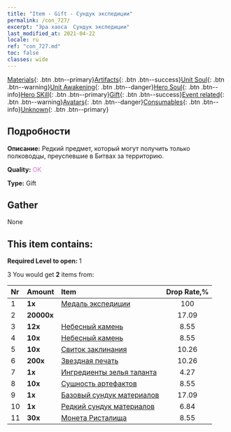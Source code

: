 ```yaml
---
title: "Item - Gift - Сундук экспедиции"
permalink: /con_727/
excerpt: "Эра хаоса  Сундук экспедиции"
last_modified_at: 2021-04-22
locale: ru
ref: "con_727.md"
toc: false
classes: wide
---
```

 [Materials](/ItemsRU/){: .btn .btn--primary}[Artifacts](/ItemsRU/Artifacts/){: .btn .btn--success}[Unit Soul](/ItemsRU/UnitSoul/){: .btn .btn--warning}[Unit Awakening](/ItemsRU/UnitAwakening/){: .btn .btn--danger}[Hero Soul](/ItemsRU/HeroSoul/){: .btn .btn--info}[Hero SKill](/ItemsRU/HeroSkill/){: .btn .btn--primary}[Gift](/ItemsRU/Gift/){: .btn .btn--success}[Event related](/ItemsRU/Events/){: .btn .btn--warning}[Avatars](/ItemsRU/Avatars/){: .btn .btn--danger}[Consumables](/ItemsRU/Consumables/){: .btn .btn--info}[Unknown](/ItemsRU/Unknown/){: .btn .btn--primary}

## Подробности
 **Описание:** Редкий предмет, который могут получить только полководцы, преуспевшие в Битвах за территорию.

 **Quality:** <span style="color: #DA70D6">OK</span>

 **Type:** Gift

## Gather

  None

## This item contains:

 **Required Level to open:** 1

 3 You would get **2** items  from:

  | Nr | Amount |     Item    | Drop Rate,% |
  |:---|:-------|:------------|:---------:|
  | 1 |  **1x** | [Медаль экспедиции](/ru/Items/con_875/) | 100 | 
  | 2 |  **20000x** | <i class="fas fa-coins"/> | 17.09 | 
  | 3 |  **12x** | [Небесный камень](/ru/Items/art_188/) | 8.55 | 
  | 4 |  **10x** | [Небесный камень](/ru/Items/art_188/) | 8.55 | 
  | 5 |  **10x** | [Свиток заклинания](/ru/Items/con_694/) | 10.26 | 
  | 6 |  **200x** | [Звездная печать](/ru/Items/con_876/) | 10.26 | 
  | 7 |  **1x** | [Ингредиенты зелья таланта](/ru/Items/con_1120/) | 4.27 | 
  | 8 |  **10x** | [Сущность артефактов](/ru/Items/con_905/) | 8.55 | 
  | 9 |  **1x** | [Базовый сундук материалов](/ru/Items/con_756/) | 17.09 | 
  | 10 |  **1x** | [Редкий сундук материалов](/ru/Items/con_757/) | 6.84 | 
  | 11 |  **30x** | [Монета Ристалища](/ru/Items/con_903/) | 8.55 | 
